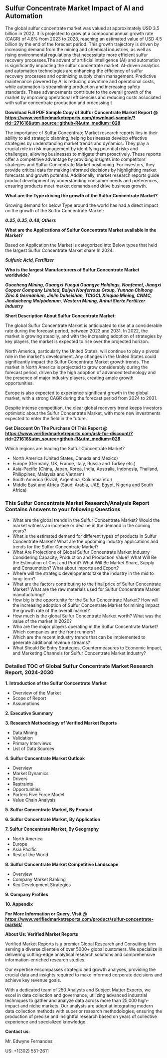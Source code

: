 <h2>Sulfur Concentrate Market Impact of AI and Automation</h2>The global sulfur concentrate market was valued at approximately USD 3.5 billion in 2022. It is projected to grow at a compound annual growth rate (CAGR) of 4.8% from 2023 to 2028, reaching an estimated value of USD 4.5 billion by the end of the forecast period. This growth trajectory is driven by increasing demand from the mining and chemical industries, as well as rising environmental regulations that necessitate more efficient sulfur recovery processes.The advent of artificial intelligence (AI) and automation is significantly impacting the sulfur concentrate market. AI-driven analytics and automation technologies are enhancing the efficiency of sulfur recovery processes and optimizing supply chain management. Predictive maintenance powered by AI is reducing downtime and operational costs, while automation is streamlining production and increasing safety standards. These advancements contribute to the overall growth of the market by improving operational efficiencies and reducing costs associated with sulfur concentrate production and processing.t</p><p id="" class=""><strong>Download Full PDF Sample Copy of Sulfur Concentrate Market Report @ <a href="https://www.verifiedmarketreports.com/download-sample/?rid=271616&utm_source=github-R&utm_medium=028" target="_blank">https://www.verifiedmarketreports.com/download-sample/?rid=271616&utm_source=github-R&utm_medium=028</a></strong></p><p>The importance of&nbsp;Sulfur Concentrate Market research reports lies in their ability to aid strategic planning, helping businesses develop effective strategies by understanding market trends and dynamics. They play a crucial role in risk management by identifying potential risks and challenges, allowing businesses to mitigate them proactively. These reports offer a competitive advantage by providing insights into competitors' strategies and Sulfur Concentrate Market positioning. For investors, they provide critical data for making informed decisions by highlighting market forecasts and growth potential. Additionally, market research reports guide product development by understanding consumer needs and preferences, ensuring products meet market demands and drive business growth.</p><p><strong>What are the&nbsp;Type driving the growth of the Sulfur Concentrate Market?</strong></p><p id="" class="">Growing demand for below Type around the world has had a direct impact on the growth of the Sulfur Concentrate Market:</p><em><strong>0.25, 0.35, 0.48, Others</strong></em></p><strong>What are the&nbsp;Applications&nbsp;of Sulfur Concentrate Market available in the Market?</strong></p><p id="" class="">Based on Application the Market is categorized into Below types that held the largest Sulfur Concentrate Market share In 2024.</p><em><strong>Sulfuric Acid, Fertilizer</strong></em></p><strong>Who is the largest Manufacturers of Sulfur Concentrate Market worldwide?</strong></p><p><em><strong>Guocheng Mining, Guangxi Yuegui Guangye Holdings, Nonfemet, Jiangxi Copper Company Limited, Baiyin Nonferrous Group, Yunnan Chihong Zinc & Germanium, Jinlin Daheishan, TCIGCL Xinqiao Mining, CNMC, Jinduicheng Molybdenum, Western Mining, Anhui Sierte Fertilizer Industry</strong></em></p><p id="" class=""><strong>Short Description About Sulfur Concentrate Market:</strong></p><p>The global Sulfur Concentrate Market is anticipated to rise at a considerable rate during the forecast period, between 2023 and 2031. In 2022, the market is growing steadily, and with the increasing adoption of strategies by key players, the market is expected to rise over the projected horizon.</p><p>North America, particularly the United States, will continue to play a pivotal role in the market's development. Any changes in the United States could significantly impact the Sulfur Concentrate Market growth trends. The market in North America is projected to grow considerably during the forecast period, driven by the high adoption of advanced technology and the presence of major industry players, creating ample growth opportunities.</p><p>Europe is also expected to experience significant growth in the global market, with a strong CAGR during the forecast period from 2024 to 2031.</p><p>Despite intense competition, the clear global recovery trend keeps investors optimistic about the Sulfur Concentrate Market, with more new investments expected to enter the field in the future.</p><p id="" class=""><strong>Get Discount On The Purchase Of This Report @ <a href="https://www.verifiedmarketreports.com/ask-for-discount/?rid=271616&utm_source=github-R&utm_medium=028" target="_blank">https://www.verifiedmarketreports.com/ask-for-discount/?rid=271616&utm_source=github-R&utm_medium=028</a></strong></p>Which regions are leading the Sulfur Concentrate Market?</p><ul><li>North America (United States, Canada and Mexico)</li><li>Europe (Germany, UK, France, Italy, Russia and Turkey etc.)</li><li>Asia-Pacific (China, Japan, Korea, India, Australia, Indonesia, Thailand, Philippines, Malaysia and Vietnam)</li><li>South America (Brazil, Argentina, Columbia etc.)</li><li>Middle East and Africa (Saudi Arabia, UAE, Egypt, Nigeria and South Africa)</li></ul><h3 id="" class="">This Sulfur Concentrate Market Research/Analysis Report Contains Answers to your following Questions</h3><ul><li>What are the global trends in the Sulfur Concentrate Market? Would the market witness an increase or decline in the demand in the coming years?</li><li>What is the estimated demand for different types of products in Sulfur Concentrate Market? What are the upcoming industry applications and trends for the Sulfur Concentrate Market?</li><li>What Are Projections of Global Sulfur Concentrate Market Industry Considering Capacity, Production and Production Value? What Will Be the Estimation of Cost and Profit? What Will Be Market Share, Supply and Consumption? What about imports and Export?</li><li>Where will the strategic developments take the industry in the mid to long-term?</li><li>What are the factors contributing to the final price of Sulfur Concentrate Market? What are the raw materials used for Sulfur Concentrate Market manufacturing?</li><li>How big is the opportunity for the Sulfur Concentrate Market? How will the increasing adoption of Sulfur Concentrate Market for mining impact the growth rate of the overall market?</li><li>How much is the global Sulfur Concentrate Market worth? What was the value of the market In 2020?</li><li>Who are the major players operating in the Sulfur Concentrate Market? Which companies are the front runners?</li><li>Which are the recent industry trends that can be implemented to generate additional revenue streams?</li><li>What Should Be Entry Strategies, Countermeasures to Economic Impact, and Marketing Channels for Sulfur Concentrate Market Industry?</li></ul><h3 id="" class="">Detailed TOC of Global Sulfur Concentrate Market Research Report, 2024-2030</h3><p id="" class=""><strong>1. Introduction of the Sulfur Concentrate Market</strong></p><ul><li>Overview of the Market</li><li>Scope of Report</li><li>Assumptions</li></ul><p id="" class=""><strong>2. Executive Summary</strong></p><p id="" class=""><strong>3. Research Methodology of Verified Market Reports</strong></p><ul><li>Data Mining</li><li>Validation</li><li>Primary Interviews</li><li>List of Data Sources</li></ul><p id="" class=""><strong>4. Sulfur Concentrate Market Outlook</strong></p><ul><li>Overview</li><li>Market Dynamics</li><li>Drivers</li><li>Restraints</li><li>Opportunities</li><li>Porters Five Force Model</li><li>Value Chain Analysis</li></ul><p id="" class=""><strong>5. Sulfur Concentrate Market, By Product</strong></p><p id="" class=""><strong>6. Sulfur Concentrate Market, By Application</strong></p><p id="" class=""><strong>7. Sulfur Concentrate Market, By Geography</strong></p><ul><li>North America</li><li>Europe</li><li>Asia Pacific</li><li>Rest of the World</li></ul><p id="" class=""><strong>8. Sulfur Concentrate Market Competitive Landscape</strong></p><ul><li>Overview</li><li>Company Market Ranking</li><li>Key Development Strategies</li></ul><p id="" class=""><strong>9. Company Profiles</strong></p><p id="" class=""><strong>10. Appendix</strong></p><p id="" class=""><strong>For More Information or Query, Visit @ <a href="https://www.verifiedmarketreports.com/product/sulfur-concentrate-market/" target="_blank">https://www.verifiedmarketreports.com/product/sulfur-concentrate-market/</a></strong></p><p id="" class=""><strong>About Us: Verified Market Reports</strong></p><p id="" class="">Verified Market Reports is a premier Global Research and Consulting firm serving a diverse clientele of over 5000+ global customers. We specialize in delivering cutting-edge analytical research solutions and comprehensive information-enriched research studies.</p><p id="" class="">Our expertise encompasses strategic and growth analyses, providing the crucial data and insights required to make informed corporate decisions and achieve key revenue goals.</p><p id="" class="">With a dedicated team of 250 Analysts and Subject Matter Experts, we excel in data collection and governance, utilizing advanced industrial techniques to gather and analyze data across more than 25,000 high-impact and niche markets. Our analysts are adept at integrating modern data collection methods with superior research methodologies, ensuring the production of precise and insightful research based on years of collective experience and specialized knowledge.</p><p id="" class=""><strong>Contact us:</strong></p><p id="" class="">Mr. Edwyne Fernandes</p><p id="" class="">US: +1(302) 551-2611</p>